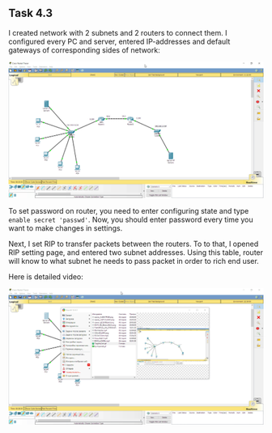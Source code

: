 ## Task 4.3

I created network with 2 subnets and 2 routers to connect them.
I configured every PC and server, entered IP-addresses and default gateways of corresponding sides of network:

![](./screenshots/topology.gif)

To set password on router, you need to enter configuring state and type `enable secret 'passwd'`.
Now, you should enter password every time you want to make changes in settings. 

Next, I set RIP to transfer packets between the routers. To to that, I opened RIP setting page,
and entered two subnet addresses. Using this table, router will know to what subnet he needs to pass packet in order to rich end user.

Here is detailed video: 

![](./screenshots/rip.gif)